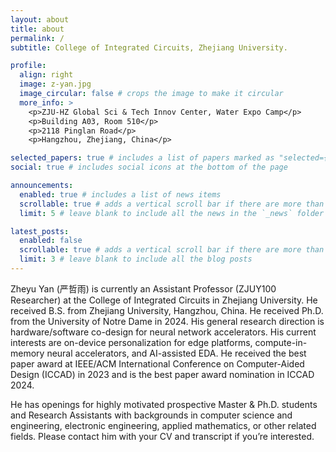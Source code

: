```yaml
---
layout: about
title: about
permalink: /
subtitle: College of Integrated Circuits, Zhejiang University.

profile:
  align: right
  image: z-yan.jpg
  image_circular: false # crops the image to make it circular
  more_info: >
    <p>ZJU-HZ Global Sci & Tech Innov Center, Water Expo Camp</p>
    <p>Building A03, Room 510</p>
    <p>2118 Pinglan Road</p>
    <p>Hangzhou, Zhejiang, China</p>

selected_papers: true # includes a list of papers marked as "selected={true}"
social: true # includes social icons at the bottom of the page

announcements:
  enabled: true # includes a list of news items
  scrollable: true # adds a vertical scroll bar if there are more than 3 news items
  limit: 5 # leave blank to include all the news in the `_news` folder

latest_posts:
  enabled: false
  scrollable: true # adds a vertical scroll bar if there are more than 3 new posts items
  limit: 3 # leave blank to include all the blog posts
---
```


Zheyu Yan (严哲雨) is currently an Assistant Professor (ZJUY100 Researcher) at the College of Integrated Circuits in Zhejiang University. He received B.S. from Zhejiang University, Hangzhou, China. He received Ph.D. from the University of Notre Dame in 2024. His general research direction is hardware/software co-design for neural network accelerators. His current interests are on-device personalization for edge platforms, compute-in-memory neural accelerators, and AI-assisted EDA. He received the best paper award at IEEE/ACM International Conference on Computer-Aided Design (ICCAD) in 2023 and is the best paper award nomination in ICCAD 2024.

He has openings for highly motivated prospective Master & Ph.D. students and Research Assistants with backgrounds in computer science and engineering, electronic engineering, applied mathematics, or other related fields. Please contact him with your CV and transcript if you’re interested.
